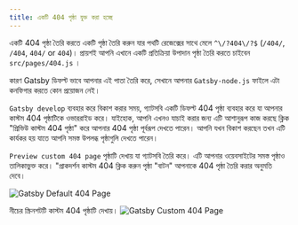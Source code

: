 ```yaml
---
title: একটি 404 পৃষ্ঠা যুক্ত করা হচ্ছে
---
```


একটি 404 পৃষ্ঠা তৈরি করতে একটি পৃষ্ঠা তৈরি করুন যার পথটি রেজেক্সের সাথে মেলে
`^\/?404\/?$` (`/404/`, `/404`, `404/` or `404`)। প্রায়শই আপনি এখানে একটি প্রতিক্রিয়া উপাদান পৃষ্ঠা তৈরি করতে চাইবেন
`src/pages/404.js` ।

কারণ Gatsby ডিফল্ট ভাবে আপনার এই পাতা তৈরি করে, সেখানে আপনার `Gatsby-node.js` ফাইলে এটা কনফিগার করতে কোন প্রয়োজন নেই।

`Gatsby develop` ব্যবহার করে বিকাশ করার সময়, গ্যাটসবি একটি ডিফল্ট 404 পৃষ্ঠা ব্যবহার করে যা আপনার কাস্টম 404 পৃষ্ঠাটিকে ওভাররাইড করে।
যাইহোক, আপনি এখনও যাচাই করার জন্য এটি আশানুরূপ কাজ করছে ক্লিক "প্রিভিউ কাস্টম 404 পৃষ্ঠা" করে আপনার 404 পৃষ্ঠা পূর্বরূপ দেখতে পারেন।
আপনি যখন বিকাশ করছেন তখন এটি কার্যকর হয় যাতে আপনি সমস্ত উপলব্ধ পৃষ্ঠাগুলি দেখতে পারেন।

`Preview custom 404 page` পৃষ্ঠাটি দেখায় যা গ্যাটসবি তৈরি করে।
এটি আপনার ওয়েবসাইটের সমস্ত পৃষ্ঠাও তালিকাভুক্ত করে। "প্রাকদর্শন কাস্টম 404 ক্লিক করুন 
পৃষ্ঠা "বাটন" আপনাকে 404 পৃষ্ঠা তৈরি করার অনুমতি দেবে।

![Gatsby Default 404 Page](./images/gatsby-default-404.png)

নীচের স্ক্রিনশটটি কাস্টম 404 পৃষ্ঠাটি দেখায়।
![Gatsby Custom 404 Page](./images/gatsby-custom-404.png)
